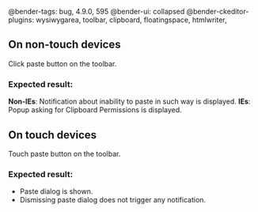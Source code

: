 @bender-tags: bug, 4.9.0, 595
@bender-ui: collapsed
@bender-ckeditor-plugins: wysiwygarea, toolbar, clipboard, floatingspace, htmlwriter,

## On non-touch devices

Click paste button on the toolbar.

### Expected result:

**Non-IEs**: Notification about inability to paste in such way is displayed.
**IEs**: Popup asking for Clipboard Permissions is displayed.

## On touch devices

Touch paste button on the toolbar.

### Expected result:

* Paste dialog is shown.
* Dismissing paste dialog does not trigger any notification.
